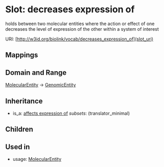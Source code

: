 # Slot: decreases expression of


holds between two molecular entities where the action or effect of one decreases the level of expression of the other within a system of interest

URI: [http://w3id.org/biolink/vocab/decreases_expression_of](slot_uri)
## Mappings

## Domain and Range

[MolecularEntity](MolecularEntity.md) -> [GenomicEntity](GenomicEntity.md)
## Inheritance

 *  is_a: [affects expression of](affects_expression_of.md) *subsets*: (translator_minimal)
## Children

## Used in

 *  usage: [MolecularEntity](MolecularEntity.md)
